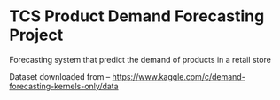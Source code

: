 # TCS Product Demand Forecasting Project
Forecasting system that predict the demand of products in a retail store

Dataset downloaded from – https://www.kaggle.com/c/demand-forecasting-kernels-only/data

